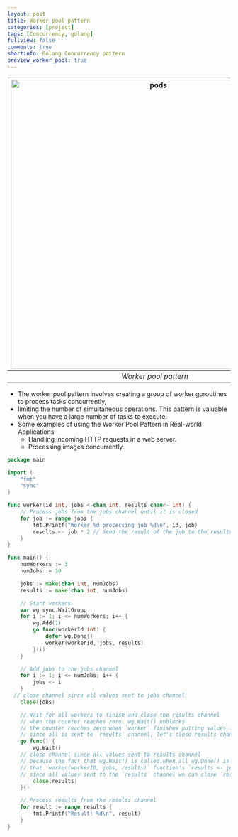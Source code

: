 ```yaml
---
layout: post
title: Worker pool pattern
categories: [project]
tags: [Concurrency, golang]
fullview: false
comments: true
shortinfo: Golang Concurrency pattern
preview_worker_pool: true
---
```



|<img src="https://d17pwbfgewyq5y.cloudfront.net/worker_pool_pattern.drawio.png" alt="pods" width="650">|
|:--:| 
| *Worker pool pattern* |

- The worker pool pattern involves creating a group of worker goroutines to process tasks concurrently,
- limiting the number of simultaneous operations. This pattern is valuable when you have a large number of tasks to execute.
- Some examples of using the Worker Pool Pattern in Real-world Applications
  - Handling incoming HTTP requests in a web server.
  - Processing images concurrently.

```go
package main

import (
	"fmt"
	"sync"
)

func worker(id int, jobs <-chan int, results chan<- int) {
	// Process jobs from the jobs channel until it is closed
	for job := range jobs {
		fmt.Printf("Worker %d processing job %d\n", id, job)
		results <- job * 2 // Send the result of the job to the results channel
	}
}

func main() {
	numWorkers := 3
	numJobs := 10

	jobs := make(chan int, numJobs)
	results := make(chan int, numJobs)

	// Start workers
	var wg sync.WaitGroup
	for i := 1; i <= numWorkers; i++ {
		wg.Add(1)
		go func(workerId int) {
			defer wg.Done()
			worker(workerId, jobs, results)
		}(i)
	}

	// Add jobs to the jobs channel
	for i := 1; i <= numJobs; i++ {
		jobs <- i
	}
  // close channel since all values sent to jobs channel
	close(jobs)

	// Wait for all workers to finish and close the results channel
	// when the counter reaches zero, wg.Wait() unblocks
	// the counter reaches zero when `worker` finishes putting values from `jobs` to `results`
	// since all is sent to `results` channel, let's close results channle here
	go func() {
		wg.Wait()
    // close channel since all values sent to results channel
    // because the fact that wg.Wait() is called when all wg.Done() is executed implies
    // that `worker(workerID, jobs, results)` function's `results <- job * 2` operation is complete
    // since all values sent to the `results` channel we can close `results` channel here!
		close(results)
	}()

	// Process results from the results channel
	for result := range results {
		fmt.Printf("Result: %d\n", result)
	}
}
```

